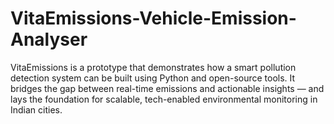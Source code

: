 # VitaEmissions-Vehicle-Emission-Analyser
VitaEmissions is a prototype that demonstrates how a smart pollution detection system can be built using Python and open-source tools. It bridges the gap between real-time emissions and actionable insights — and lays the foundation for scalable, tech-enabled environmental monitoring in Indian cities.
